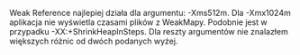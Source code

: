 Weak Reference najlepiej działa dla argumentu: -Xms512m.
Dla -Xmx1024m aplikacja nie wyświetla czasami plików z WeakMapy.
Podobnie jest w przypadku -XX:+ShrinkHeapInSteps.
Dla reszty argumentów nie znalazłem większych różnic od dwóch podanych wyżej.
